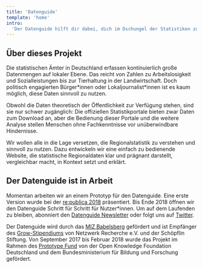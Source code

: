 ```yaml
---
title: 'Datenguide'
template: 'home'
intro:
  'Der Datenguide hilft dir dabei, dich im Dschungel der Statistiken zurecht zu finden.'
---
```


## Über dieses Projekt

Die statistischen Ämter in Deutschland erfassen kontinuierlich große Datenmengen auf lokaler Ebene. Das reicht von Zahlen zu Arbeitslosigkeit und Sozialleistungen bis zur Tierhaltung in der Landwirtschaft. Doch politisch engagierten Bürger\*innen oder Lokaljournalist\*innen ist es kaum möglich, diese Daten sinnvoll zu nutzen.

Obwohl die Daten theoretisch der Öffentlichkeit zur Verfügung stehen, sind sie nur schwer zugänglich: Die offiziellen Statistikportale bieten zwar Daten zum Download an, aber die Bedienung dieser Portale und die weitere Analyse stellen Menschen ohne Fachkenntnisse vor unüberwindbare Hindernisse.

Wir wollen alle in die Lage versetzen, die Regionalstatistik zu verstehen und sinnvoll zu nutzen. Dazu entwickeln wir eine einfach zu bedienende Website, die statistische Regionaldaten klar und prägnant darstellt, vergleichbar macht, in Kontext setzt und erklärt.

## Der Datenguide ist in Arbeit

Momentan arbeiten wir an einem Prototyp für den Datenguide. Eine erste Version wurde bei der [re:publica 2018](https://18.re-publica.com/session/statistik-alle-wir-hacken-statistische-bundesamt) präsentiert. Bis Ende 2018 öffnen wir den Datenguide Schritt für Schritt für Nutzer\*innen. Um auf dem Laufenden zu bleiben, abonniert den [Datenguide Newsletter](#newsletter) oder folgt uns auf [Twitter](https://twitter.com/datenguide).

Der Datenguide wird durch das [MIZ Babelsberg](https://www.miz-babelsberg.de/) gefördert und ist Empfänger des [Grow-Stipendiums](https://netzwerkrecherche.org/ziele/gemeinnuetziger-journalismus/grow-stipendien/) von Netzwerk Recherche e.V. und der Schöpflin Stiftung. Von September 2017 bis Februar 2018 wurde das Projekt im Rahmen des [Prototype Fund](https://prototypefund.de/) von der Open Knowledge Foundation Deutschland und dem Bundesministerium für Bildung und Forschung gefördert.
